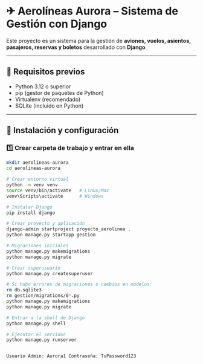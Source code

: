 # ✈ Aerolíneas Aurora – Sistema de Gestión con Django

Este proyecto es un sistema para la gestión de **aviones, vuelos, asientos, pasajeros, reservas y boletos** desarrollado con **Django**.

---

## 📌 Requisitos previos

- Python 3.12 o superior
- pip (gestor de paquetes de Python)
- Virtualenv (recomendado)
- SQLite (incluido en Python)
  

---

## 🚀 Instalación y configuración

### 1️⃣ Crear carpeta de trabajo y entrar en ella
```bash
mkdir aerolineas-aurora
cd aerolineas-aurora

# Crear entorno virtual
python -m venv venv
source venv/bin/activate   # Linux/Mac
venv\Scripts\activate      # Windows

# Instalar Django
pip install django

# Crear proyecto y aplicación
django-admin startproject proyecto_aerolinea .
python manage.py startapp gestion

# Migraciones iniciales
python manage.py makemigrations
python manage.py migrate

# Crear superusuario
python manage.py createsuperuser

# Si hubo errores de migraciones o cambios en modelos:
rm db.sqlite3
rm gestion/migrations/0*.py
python manage.py makemigrations
python manage.py migrate

# Entrar a la shell de Django
python manage.py shell

# Ejecutar el servidor
python manage.py runserver


Usuario Admin: Aurora1 Contraseña: TuPassword123

